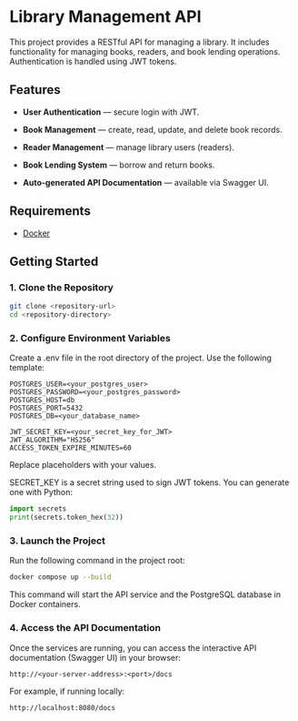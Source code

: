 # Library Management API

This project provides a RESTful API for managing a library. It includes functionality for managing books, readers, and book lending operations. Authentication is handled using JWT tokens.

## Features

- **User Authentication** — secure login with JWT.

- **Book Management** — create, read, update, and delete book records.

- **Reader Management** — manage library users (readers).

- **Book Lending System** — borrow and return books.

- **Auto-generated API Documentation** — available via Swagger UI.

## Requirements

- [Docker](https://www.docker.com/)

## Getting Started

### 1. Clone the Repository

```bash
git clone <repository-url>
cd <repository-directory>
```

### 2. Configure Environment Variables

Create a .env file in the root directory of the project. Use the following template:

```env
POSTGRES_USER=<your_postgres_user>
POSTGRES_PASSWORD=<your_postgres_password>
POSTGRES_HOST=db
POSTGRES_PORT=5432
POSTGRES_DB=<your_database_name>

JWT_SECRET_KEY=<your_secret_key_for_JWT>
JWT_ALGORITHM="HS256"
ACCESS_TOKEN_EXPIRE_MINUTES=60
```

Replace placeholders with your values.

SECRET_KEY is a secret string used to sign JWT tokens. You can generate one with Python:

```Python
import secrets
print(secrets.token_hex(32))
```

### 3. Launch the Project

Run the following command in the project root:

```bash
docker compose up --build
```

This command will start the API service and the PostgreSQL database in Docker containers.

### 4. Access the API Documentation

Once the services are running, you can access the interactive API documentation (Swagger UI) in your browser:

```
http://<your-server-address>:<port>/docs
```

For example, if running locally:

```
http://localhost:8080/docs
```
